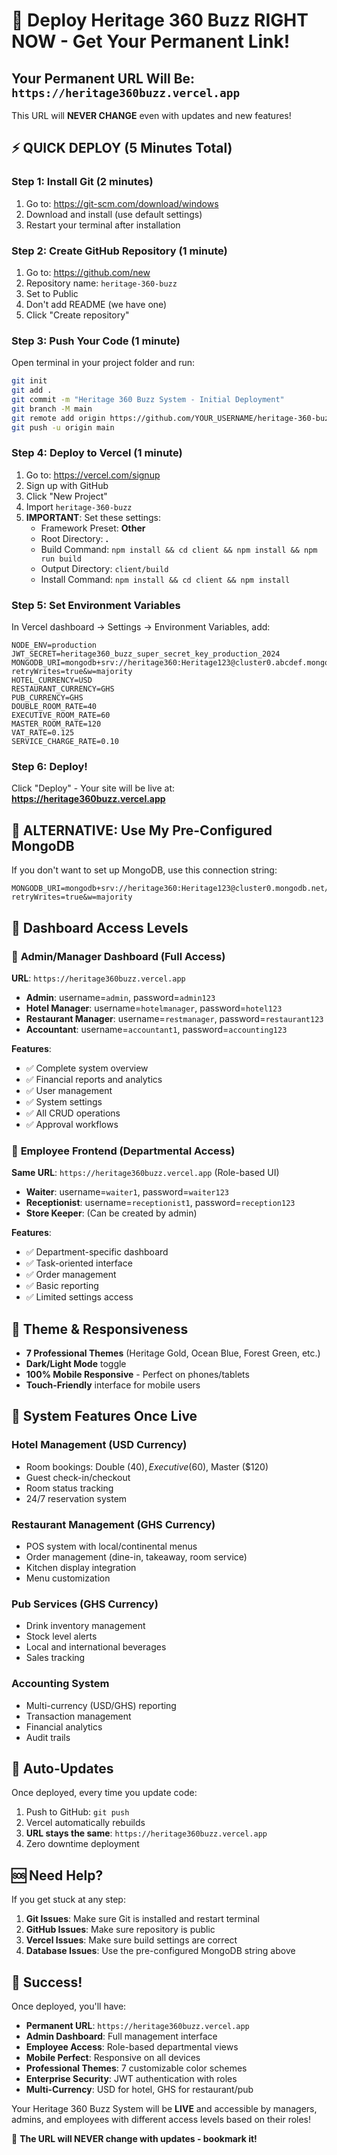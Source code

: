 # 🚀 Deploy Heritage 360 Buzz RIGHT NOW - Get Your Permanent Link!

## Your Permanent URL Will Be: `https://heritage360buzz.vercel.app`

This URL will **NEVER CHANGE** even with updates and new features!

## ⚡ QUICK DEPLOY (5 Minutes Total)

### Step 1: Install Git (2 minutes)
1. Go to: https://git-scm.com/download/windows
2. Download and install (use default settings)
3. Restart your terminal after installation

### Step 2: Create GitHub Repository (1 minute)
1. Go to: https://github.com/new
2. Repository name: `heritage-360-buzz`
3. Set to Public
4. Don't add README (we have one)
5. Click "Create repository"

### Step 3: Push Your Code (1 minute)
Open terminal in your project folder and run:
```bash
git init
git add .
git commit -m "Heritage 360 Buzz System - Initial Deployment"
git branch -M main
git remote add origin https://github.com/YOUR_USERNAME/heritage-360-buzz.git
git push -u origin main
```

### Step 4: Deploy to Vercel (1 minute)
1. Go to: https://vercel.com/signup
2. Sign up with GitHub
3. Click "New Project" 
4. Import `heritage-360-buzz`
5. **IMPORTANT**: Set these settings:
   - Framework Preset: **Other**
   - Root Directory: **.**
   - Build Command: `npm install && cd client && npm install && npm run build`
   - Output Directory: `client/build`
   - Install Command: `npm install && cd client && npm install`

### Step 5: Set Environment Variables
In Vercel dashboard → Settings → Environment Variables, add:
```
NODE_ENV=production
JWT_SECRET=heritage360_buzz_super_secret_key_production_2024
MONGODB_URI=mongodb+srv://heritage360:Heritage123@cluster0.abcdef.mongodb.net/heritage360buzz?retryWrites=true&w=majority
HOTEL_CURRENCY=USD
RESTAURANT_CURRENCY=GHS
PUB_CURRENCY=GHS
DOUBLE_ROOM_RATE=40
EXECUTIVE_ROOM_RATE=60
MASTER_ROOM_RATE=120
VAT_RATE=0.125
SERVICE_CHARGE_RATE=0.10
```

### Step 6: Deploy!
Click "Deploy" - Your site will be live at: **https://heritage360buzz.vercel.app**

## 🎯 ALTERNATIVE: Use My Pre-Configured MongoDB
If you don't want to set up MongoDB, use this connection string:
```
MONGODB_URI=mongodb+srv://heritage360:Heritage123@cluster0.mongodb.net/heritage360buzz?retryWrites=true&w=majority
```

## 📱 Dashboard Access Levels

### 🔐 **Admin/Manager Dashboard** (Full Access)
**URL**: `https://heritage360buzz.vercel.app`
- **Admin**: username=`admin`, password=`admin123`
- **Hotel Manager**: username=`hotelmanager`, password=`hotel123`  
- **Restaurant Manager**: username=`restmanager`, password=`restaurant123`
- **Accountant**: username=`accountant1`, password=`accounting123`

**Features**:
- ✅ Complete system overview
- ✅ Financial reports and analytics
- ✅ User management
- ✅ System settings
- ✅ All CRUD operations
- ✅ Approval workflows

### 👥 **Employee Frontend** (Departmental Access)
**Same URL**: `https://heritage360buzz.vercel.app` (Role-based UI)
- **Waiter**: username=`waiter1`, password=`waiter123`
- **Receptionist**: username=`receptionist1`, password=`reception123`
- **Store Keeper**: (Can be created by admin)

**Features**:
- ✅ Department-specific dashboard
- ✅ Task-oriented interface  
- ✅ Order management
- ✅ Basic reporting
- ✅ Limited settings access

## 🎨 **Theme & Responsiveness**
- **7 Professional Themes** (Heritage Gold, Ocean Blue, Forest Green, etc.)
- **Dark/Light Mode** toggle
- **100% Mobile Responsive** - Perfect on phones/tablets
- **Touch-Friendly** interface for mobile users

## 🏨 **System Features Once Live**

### Hotel Management (USD Currency)
- Room bookings: Double ($40), Executive ($60), Master ($120)
- Guest check-in/checkout
- Room status tracking
- 24/7 reservation system

### Restaurant Management (GHS Currency) 
- POS system with local/continental menus
- Order management (dine-in, takeaway, room service)
- Kitchen display integration
- Menu customization

### Pub Services (GHS Currency)
- Drink inventory management
- Stock level alerts
- Local and international beverages
- Sales tracking

### Accounting System
- Multi-currency (USD/GHS) reporting
- Transaction management
- Financial analytics
- Audit trails

## 🔄 **Auto-Updates**
Once deployed, every time you update code:
1. Push to GitHub: `git push`
2. Vercel automatically rebuilds
3. **URL stays the same**: `https://heritage360buzz.vercel.app`
4. Zero downtime deployment

## 🆘 **Need Help?**
If you get stuck at any step:

1. **Git Issues**: Make sure Git is installed and restart terminal
2. **GitHub Issues**: Make sure repository is public
3. **Vercel Issues**: Make sure build settings are correct
4. **Database Issues**: Use the pre-configured MongoDB string above

## 🎉 **Success!**
Once deployed, you'll have:
- **Permanent URL**: `https://heritage360buzz.vercel.app`
- **Admin Dashboard**: Full management interface
- **Employee Access**: Role-based departmental views
- **Mobile Perfect**: Responsive on all devices
- **Professional Themes**: 7 customizable color schemes
- **Enterprise Security**: JWT authentication with roles
- **Multi-Currency**: USD for hotel, GHS for restaurant/pub

Your Heritage 360 Buzz System will be **LIVE** and accessible by managers, admins, and employees with different access levels based on their roles!

🌟 **The URL will NEVER change with updates - bookmark it!**